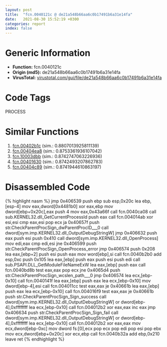```yaml
---
layout: post
title:  "fcn.0040121c @ de21a548b66aa6c0b17491b6a31e14fa"
date:   2021-08-30 15:52:19 +0300
categories: report
index: false
---
```


# Generic Information
- **Function:** fcn.0040121c
- **Origin (md5):** de21a548b66aa6c0b17491b6a31e14fa
- **VirusTotal:** [virustotal.com/gui/file/de21a548b66aa6c0b17491b6a31e14fa][virustotal_ref]

# Code Tags
<span class="tag" id="PROCESS">PROCESS</span>


# Similar Functions

1. [fcn.00402b1c][similar_1_ref] (sim.: 0.8807013925811139)
2. [fcn.00404ea8][similar_2_ref] (sim.: 0.8753361936107042)
3. [fcn.10003dbb][similar_3_ref] (sim.: 0.8742747063226936)
4. [fcn.00401630][similar_4_ref] (sim.: 0.8742493207862783)
5. [fcn.00404c89][similar_5_ref] (sim.: 0.8741944610863197)


# Disassembled Code

{% highlight nasm %}
jmp 0x406539
push ebp
sub esp,0x20c
lea ebp,[esp-4]
mov eax,dword[0x4481b0]
xor eax,ebp
mov dword[ebp+0x20c],eax
push 4
mov eax,0x43a66f
call fcn.0040ca08
call sub.KERNEL32.dll_GetCurrentProcessId
push eax
call fcn.004014ab
xor esi,esi
cmp eax,esi
pop ecx
ja 0x40657f
push str.CheckParentProcSign_dwParentProcID___0
call dword[sym.imp.KERNEL32.dll_OutputDebugStringW]
jmp 0x406632
push eax
push esi
push 0x410
call dword[sym.imp.KERNEL32.dll_OpenProcess]
mov edi,eax
cmp edi,esi
jne 0x406599
push str.CheckParentProcSign_OpenProcess_error
jmp 0x406574
push 0x208
lea eax,[ebp+2]
push esi
push eax
mov word[ebp],si
call fcn.0040b2b0
add esp,0xc
push 0x105
lea eax,[ebp]
push eax
push esi
push edi
call sub.PSAPI.DLL_GetModuleFileNameExW
lea eax,[ebp]
push eax
call fcn.0040bd8b
test eax,eax
pop ecx
jne 0x4065d4
push str.CheckParentProcSign_wcslen_path___0
jmp 0x406574
lea ecx,[ebp-0x10]
call fcn.0040141f
lea eax,[ebp]
push eax
lea ecx,[ebp-0x10]
mov dword[ebp-4],esi
call fcn.004011cc
test eax,eax
je 0x40661b
lea eax,[ebp]
push eax
lea ecx,[ebp-0x10]
call fcn.004016f9
test eax,eax
je 0x40661b
push str.CheckParentProcSign_Sign_success
call dword[sym.imp.KERNEL32.dll_OutputDebugStringW]
or dword[ebp-4],0xffffffff
lea ecx,[ebp-0x10]
call fcn.004012b2
xor eax,eax
inc eax
jmp 0x406634
push str.CheckParentProcSign_Sign_fail
call dword[sym.imp.KERNEL32.dll_OutputDebugStringW]
or dword[ebp-4],0xffffffff
lea ecx,[ebp-0x10]
call fcn.004012b2
xor eax,eax
mov ecx,dword[ebp-0xc]
mov dword fs:[0],ecx
pop ecx
pop edi
pop esi
pop ebx
mov ecx,dword[ebp+0x20c]
xor ecx,ebp
call fcn.0040b32a
add ebp,0x210
leave 
ret 
{% endhighlight %}


[similar_1_ref]: /report/fcn.00402b1c@6c5b0418e4a4c57d99cda47d2717045d
[similar_2_ref]: /report/fcn.00404ea8@6c5b0418e4a4c57d99cda47d2717045d
[similar_3_ref]: /report/fcn.10003dbb@01917ef1a6330a4695a0deaf2b7bc13a
[similar_4_ref]: /report/fcn.00401630@a2475448bf4050c1583e1970984a4d00
[similar_5_ref]: /report/fcn.00404c89@6c5b0418e4a4c57d99cda47d2717045d
[virustotal_ref]: https://www.virustotal.com/gui/file/de21a548b66aa6c0b17491b6a31e14fa